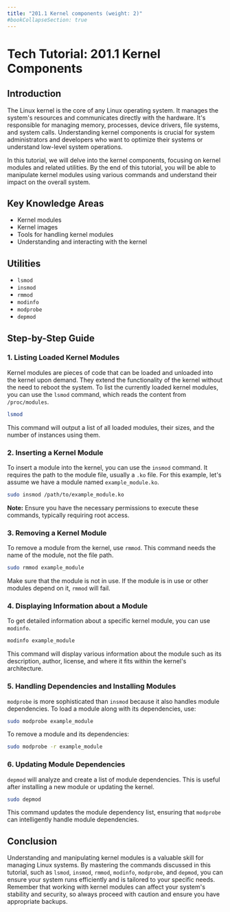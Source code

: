 ```yaml
---
title: "201.1 Kernel components (weight: 2)"
#bookCollapseSection: true
---
```


# Tech Tutorial: 201.1 Kernel Components

## Introduction

The Linux kernel is the core of any Linux operating system. It manages the system's resources and communicates directly with the hardware. It's responsible for managing memory, processes, device drivers, file systems, and system calls. Understanding kernel components is crucial for system administrators and developers who want to optimize their systems or understand low-level system operations.

In this tutorial, we will delve into the kernel components, focusing on kernel modules and related utilities. By the end of this tutorial, you will be able to manipulate kernel modules using various commands and understand their impact on the overall system.

## Key Knowledge Areas

- Kernel modules
- Kernel images
- Tools for handling kernel modules
- Understanding and interacting with the kernel

## Utilities

- `lsmod`
- `insmod`
- `rmmod`
- `modinfo`
- `modprobe`
- `depmod`

## Step-by-Step Guide

### 1. Listing Loaded Kernel Modules

Kernel modules are pieces of code that can be loaded and unloaded into the kernel upon demand. They extend the functionality of the kernel without the need to reboot the system. To list the currently loaded kernel modules, you can use the `lsmod` command, which reads the content from `/proc/modules`.

```bash
lsmod
```

This command will output a list of all loaded modules, their sizes, and the number of instances using them.

### 2. Inserting a Kernel Module

To insert a module into the kernel, you can use the `insmod` command. It requires the path to the module file, usually a `.ko` file. For this example, let's assume we have a module named `example_module.ko`.

```bash
sudo insmod /path/to/example_module.ko
```

**Note:** Ensure you have the necessary permissions to execute these commands, typically requiring root access.

### 3. Removing a Kernel Module

To remove a module from the kernel, use `rmmod`. This command needs the name of the module, not the file path.

```bash
sudo rmmod example_module
```

Make sure that the module is not in use. If the module is in use or other modules depend on it, `rmmod` will fail.

### 4. Displaying Information about a Module

To get detailed information about a specific kernel module, you can use `modinfo`.

```bash
modinfo example_module
```

This command will display various information about the module such as its description, author, license, and where it fits within the kernel's architecture.

### 5. Handling Dependencies and Installing Modules

`modprobe` is more sophisticated than `insmod` because it also handles module dependencies. To load a module along with its dependencies, use:

```bash
sudo modprobe example_module
```

To remove a module and its dependencies:

```bash
sudo modprobe -r example_module
```

### 6. Updating Module Dependencies

`depmod` will analyze and create a list of module dependencies. This is useful after installing a new module or updating the kernel.

```bash
sudo depmod
```

This command updates the module dependency list, ensuring that `modprobe` can intelligently handle module dependencies.

## Conclusion

Understanding and manipulating kernel modules is a valuable skill for managing Linux systems. By mastering the commands discussed in this tutorial, such as `lsmod`, `insmod`, `rmmod`, `modinfo`, `modprobe`, and `depmod`, you can ensure your system runs efficiently and is tailored to your specific needs. Remember that working with kernel modules can affect your system's stability and security, so always proceed with caution and ensure you have appropriate backups.